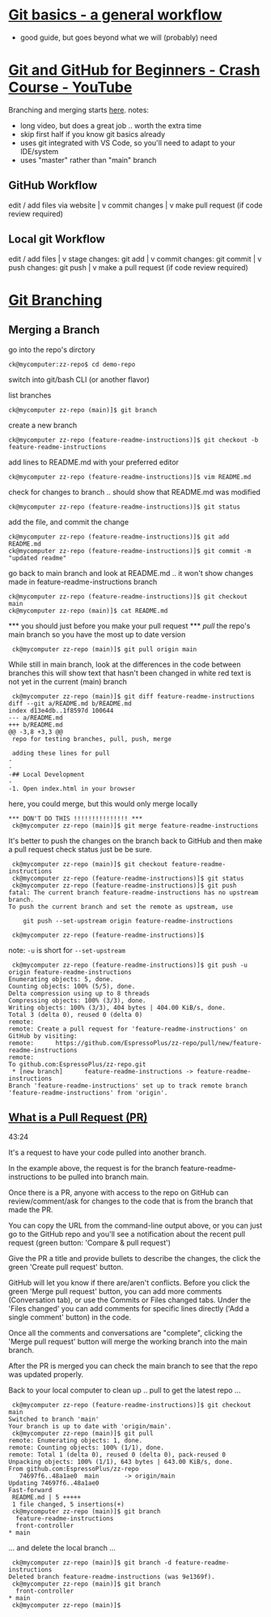 
# [Git basics - a general workflow](https://gist.github.com/blackfalcon/8428401)
* good guide, but goes beyond what we will (probably) need

# [Git and GitHub for Beginners - Crash Course - YouTube](https://www.youtube.com/watch?v=RGOj5yH7evk)
Branching and merging starts [here](https://youtu.be/RGOj5yH7evk?t=1956).
notes:
* long video, but does a great job .. worth the extra time
* skip first half if you know git basics already
* uses git integrated with VS Code, so you'll need to adapt to your IDE/system
* uses "master" rather than "main" branch

## GitHub Workflow

edit / add files via website
    |
    v
commit changes
    |
    v
make pull request
(if code review required)


## Local git Workflow

edit / add files
    |
    v
stage changes: git add
    |
    v
commit changes: git commit
    |
    v
push changes: git push
    |
    v
make a pull request
(if code review required)

# [Git Branching](https://youtu.be/RGOj5yH7evk?t=1963)

## Merging a Branch
go into the repo's dirctory
```
ck@mycomputer:zz-repo$ cd demo-repo
```

switch into git/bash CLI (or another flavor)

list branches
```
ck@mycomputer zz-repo (main)]$ git branch
```

create a new branch
```
ck@mycomputer zz-repo (feature-readme-instructions)]$ git checkout -b feature-readme-instructions
```

add lines to README.md with your preferred editor
```
ck@mycomputer zz-repo (feature-readme-instructions)]$ vim README.md
```

check for changes to branch .. should show that README.md was modified
```
ck@mycomputer zz-repo (feature-readme-instructions)]$ git status
```

add the file, and commit the change
```
ck@mycomputer zz-repo (feature-readme-instructions)]$ git add README.md
ck@mycomputer zz-repo (feature-readme-instructions)]$ git commit -m "updated readme"
```

go back to main branch and look at README.md .. it won't show changes made in feature-readme-instructions branch
```
ck@mycomputer zz-repo (feature-readme-instructions)]$ git checkout main
ck@mycomputer zz-repo (main)]$ cat README.md
```

*** you should just before you make your pull request ***
*pull* the repo's main branch so you have the most up to date version
```
 ck@mycomputer zz-repo (main)]$ git pull origin main
```

While still in main branch, look at the differences in the code between branches
this will show text that hasn't been changed in white
red text is not yet in the current (main) branch

```
 ck@mycomputer zz-repo (main)]$ git diff feature-readme-instructions 
diff --git a/README.md b/README.md
index d13e4db..1f8597d 100644
--- a/README.md
+++ b/README.md
@@ -3,8 +3,3 @@
 repo for testing branches, pull, push, merge
 
 adding these lines for pull
-
-
-## Local Development
-
-1. Open index.html in your browser

```

here, you could merge, but this would only merge locally
```
*** DON'T DO THIS !!!!!!!!!!!!!!! ***
 ck@mycomputer zz-repo (main)]$ git merge feature-readme-instructions 
```

It's better to push the changes on the branch back to GitHub and then make a pull request
check status just be be sure.

```
 ck@mycomputer zz-repo (main)]$ git checkout feature-readme-instructions
 ck@mycomputer zz-repo (feature-readme-instructions)]$ git status
 ck@mycomputer zz-repo (feature-readme-instructions)]$ git push
fatal: The current branch feature-readme-instructions has no upstream branch.
To push the current branch and set the remote as upstream, use

    git push --set-upstream origin feature-readme-instructions

 ck@mycomputer zz-repo (feature-readme-instructions)]$ 
```
note:
```-u``` is short for ```--set-upstream```  

```
 ck@mycomputer zz-repo (feature-readme-instructions)]$ git push -u origin feature-readme-instructions
Enumerating objects: 5, done.
Counting objects: 100% (5/5), done.
Delta compression using up to 8 threads
Compressing objects: 100% (3/3), done.
Writing objects: 100% (3/3), 404 bytes | 404.00 KiB/s, done.
Total 3 (delta 0), reused 0 (delta 0)
remote: 
remote: Create a pull request for 'feature-readme-instructions' on GitHub by visiting:
remote:      https://github.com/EspressoPlus/zz-repo/pull/new/feature-readme-instructions
remote: 
To github.com:EspressoPlus/zz-repo.git
 * [new branch]      feature-readme-instructions -> feature-readme-instructions
Branch 'feature-readme-instructions' set up to track remote branch 'feature-readme-instructions' from 'origin'.
```

## [What is a Pull Request (PR)](https://youtu.be/RGOj5yH7evk?t=2604)
43:24

It's a request to have your code pulled into another branch.

In the example above, the request is for the branch feature-readme-instructions to be pulled into branch main.

Once there is a PR, anyone with access to the repo on GitHub can review/comment/ask for changes to the code that is from the branch that made the PR.

You can copy the URL from the command-line output above, or you can just go to the GitHub repo and you'll see a notification about the recent pull request (green button: 'Compare & pull request')

Give the PR a title and provide bullets to describe the changes, the click the green 'Create pull request' button.

GitHub will let you know if there are/aren't conflicts. Before you click the green 'Merge pull request' button, you can add more comments (Conversation tab), or use the Commits or Files changed tabs. Under the 'Files changed' you can add comments for specific lines directly ('Add a single comment' button) in the code.

Once all the comments and conversations are "complete", clicking the 'Merge pull request' button will merge the working branch into the main branch.

After the PR is merged you can check the main branch to see that the repo was updated properly.

Back to your local computer to clean up .. pull to get the latest repo ... 

```
 ck@mycomputer zz-repo (feature-readme-instructions)]$ git checkout main 
Switched to branch 'main'
Your branch is up to date with 'origin/main'.
 ck@mycomputer zz-repo (main)]$ git pull 
remote: Enumerating objects: 1, done.
remote: Counting objects: 100% (1/1), done.
remote: Total 1 (delta 0), reused 0 (delta 0), pack-reused 0
Unpacking objects: 100% (1/1), 643 bytes | 643.00 KiB/s, done.
From github.com:EspressoPlus/zz-repo
   74697f6..48a1ae0  main       -> origin/main
Updating 74697f6..48a1ae0
Fast-forward
 README.md | 5 +++++
 1 file changed, 5 insertions(+)
 ck@mycomputer zz-repo (main)]$ git branch
  feature-readme-instructions
  front-controller
* main
```

... and delete the local branch ...

```
 ck@mycomputer zz-repo (main)]$ git branch -d feature-readme-instructions 
Deleted branch feature-readme-instructions (was 9e1369f).
 ck@mycomputer zz-repo (main)]$ git branch
  front-controller
* main
 ck@mycomputer zz-repo (main)]$ 
```

